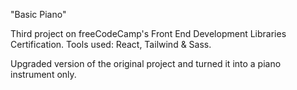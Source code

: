 "Basic Piano"

Third project on freeCodeCamp's Front End Development Libraries Certification.
Tools used: React, Tailwind & Sass.

Upgraded version of the original project and turned it into a piano instrument only.
